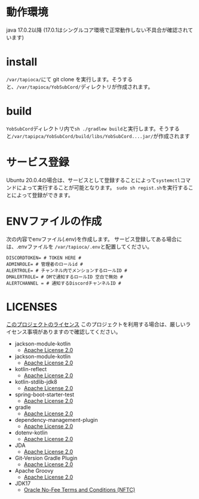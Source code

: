 # 動作環境
java 17.0.2以降 (17.0.1はシングルコア環境で正常動作しない不具合が確認されています)

# install
`/var/tapioca/`にて git clone を実行します。そうすると、`/var/tapioca/YobSubCord/`ディレクトリが作成されます。

# build
`YobSubCord`ディレクトリ内で`sh ./gradlew build`と実行します。そうすると`/var/tapipca/YobSubCord/build/libs/YobSubCord....jar/`が作成されます

# サービス登録
Ubuntu 20.0.4の場合は、サービスとして登録することによって`systemctl`コマンドによって実行することが可能となります。
`sudo sh regist.sh`を実行することによって登録ができます。


# ENVファイルの作成
次の内容でenvファイル(.env)を作成します。
サービス登録してある場合には、.envファイルを `/var/tapioca/.env`と配置してください。
```dotenv
DISCORDTOKEN= # TOKEN HERE #
ADMINROLE= # 管理者のロールid #
ALERTROLE= # チャンネル内でメンションするロールID #
DMALERTROLE= # DMで通知するロールID 空白で無効 #
ALERTCHANNEL = # 通知するDiscordチャンネルID #
```

# LICENSES
[このプロジェクトのライセンス](LICENSE)
このプロジェクトを利用する場合は、厳しいライセンス事項がありますので確認してください。

 - jackson-module-kotlin
   - [Apache License 2.0](https://www.apache.org/licenses/LICENSE-2.0)
 - jackson-module-kotlin
   - [Apache License 2.0](https://www.apache.org/licenses/LICENSE-2.0)
 - kotlin-reflect
   - [Apache License 2.0](https://www.apache.org/licenses/LICENSE-2.0)
 - kotlin-stdlib-jdk8
   - [Apache License 2.0](https://www.apache.org/licenses/LICENSE-2.0)
 - spring-boot-starter-test
   - [Apache License 2.0](https://www.apache.org/licenses/LICENSE-2.0)
 - gradle
   - [Apache License 2.0](https://www.apache.org/licenses/LICENSE-2.0)
 - dependency-management-plugin
   - [Apache License 2.0](https://www.apache.org/licenses/LICENSE-2.0)
 - dotenv-kotlin
   - [Apache License 2.0](https://www.apache.org/licenses/LICENSE-2.0)
 - JDA
   - [Apache License 2.0](https://www.apache.org/licenses/LICENSE-2.0)
 - Git-Version Gradle Plugin
   - [Apache License 2.0](https://www.apache.org/licenses/LICENSE-2.0)
 - Apache Groovy
   - [Apache License 2.0](https://www.apache.org/licenses/LICENSE-2.0)
 - JDK17
   - [Oracle No-Fee Terms and Conditions (NFTC)](https://www.oracle.com/downloads/licenses/no-fee-license.html)